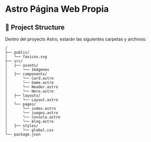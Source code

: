 # Astro Página Web Propia

## 🚀 Project Structure

Dentro del proyecto Astro, estarán las siguientes carpetas y archivos:

```text
/
├── public/
│   └── favicon.svg
├── src/
│   ├── assets/
│       └── Imágenes
│   ├── components/
│       └── Card.astro
│       └── Game.astro
│       └── Header.astro
│       └── Hero.astro
│   ├── layouts/
│       └── Layout.astro
│   └── pages/
│       └── index.astro
│       └── juegos.astro
│       └── consola.astro
│       └── blog.astro
│   ├── styles/
│       └── global.css
└── package.json
```
